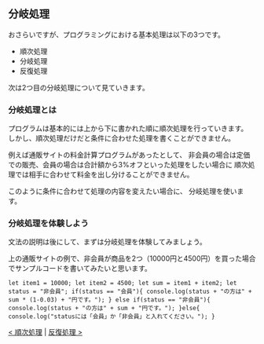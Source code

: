 ## 分岐処理
おさらいですが、プログラミングにおける基本処理は以下の3つです。
- 順次処理
- 分岐処理
- 反復処理

次は2つ目の分岐処理について見ていきます。


### 分岐処理とは
プログラムは基本的には上から下に書かれた順に順次処理を行っていきます。
しかし、順次処理だけだと条件に合わせた処理を書くことができません。

例えば通販サイトの料金計算プログラムがあったとして、
非会員の場合は定価での販売、会員の場合は合計額から3%オフといった処理をしたい場合に
順次処理では相手に合わせて料金を出し分けることができません。

このように条件に合わせて処理の内容を変えたい場合に、
分岐処理を使います。


### 分岐処理を体験しよう
文法の説明は後にして、まずは分岐処理を体験してみましょう。

上の通販サイトの例で、非会員が商品を2つ（10000円と4500円）を買った場合でサンプルコードを書いてみたいと思います。

`let item1 = 10000;
let item2 = 4500;
let sum = item1 + item2;
let status = "非会員";
if(status == "会員"){
console.log(status + "の方は" + sum * (1-0.03) + "円です。");
} else if(status == "非会員"){
console.log(status + "の方は" + sum + "円です。");
}else{
  console.log("statusには「会員」か「非会員」と入れてください。");
}`






[< 順次処理](./index4.html) | [反復処理 >](./index6.html)
